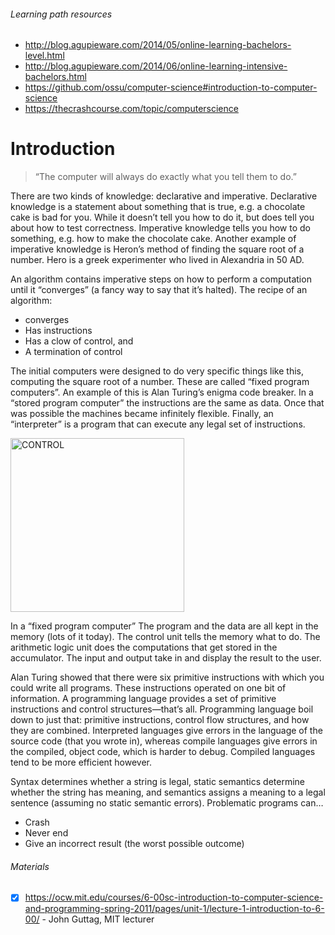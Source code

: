 ###### Learning path resources
- http://blog.agupieware.com/2014/05/online-learning-bachelors-level.html
- http://blog.agupieware.com/2014/06/online-learning-intensive-bachelors.html
- https://github.com/ossu/computer-science#introduction-to-computer-science
- https://thecrashcourse.com/topic/computerscience

# Introduction

> “The computer will always do exactly what you tell them to do.”

There are two kinds of knowledge: declarative and imperative. Declarative knowledge is a statement about something that is true, e.g. a chocolate cake is bad for you. While it doesn’t tell you how to do it, but does tell you about how to test correctness. Imperative knowledge tells you how to do something, e.g. how to make the chocolate cake. Another example of imperative knowledge is Heron’s method of finding the square root of a number. Hero is a greek experimenter who lived in Alexandria in 50 AD.

An algorithm contains imperative steps on how to perform a computation until it “converges” (a fancy way to say that it’s halted). The recipe of an algorithm:
- converges
- Has instructions
- Has a clow of control, and
- A termination of control

The initial computers were designed to do very specific things like this, computing the square root of a number. These are called “fixed program computers”. An example of this is Alan Turing’s enigma code breaker. In a “stored program computer” the instructions are the same as data. Once that was possible the machines became infinitely flexible. Finally, an “interpreter” is a program that can execute any legal set of instructions.

<img width="278" alt="CONTROL" src="https://user-images.githubusercontent.com/3966076/193446505-27616bb7-9e0c-4b38-acea-cf980a6f3ddd.png">

In a “fixed program computer” The program and the data are all kept in the memory (lots of it today). The control unit tells the memory what to do. The arithmetic logic unit does the computations that get stored in the accumulator. The input and output take in and display the result to the user.

Alan Turing showed that there were six primitive instructions with which you could write all programs. These instructions operated on one bit of information. A programming language provides a set of primitive instructions and control structures—that’s all. Programming language boil down to just that: primitive instructions, control flow structures, and how they are combined. Interpreted languages give errors in the language of the source code (that you wrote in), whereas compile languages give errors in the compiled, object code, which is harder to debug. Compiled languages tend to be more efficient however.

Syntax determines whether a string is legal, static semantics determine whether the string has meaning, and semantics assigns a meaning to a legal sentence (assuming no static semantic errors).
Problematic programs can…
- Crash
- Never end
- Give an incorrect result (the worst possible outcome)

###### Materials
- [x] https://ocw.mit.edu/courses/6-00sc-introduction-to-computer-science-and-programming-spring-2011/pages/unit-1/lecture-1-introduction-to-6-00/ - John Guttag, MIT lecturer
